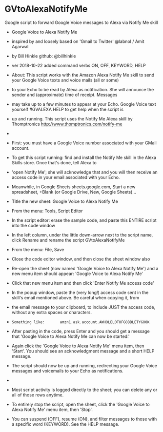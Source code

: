 # GVtoAlexaNotifyMe
Google script to forward Google Voice messages to Alexa via Notify Me skill

* Google Voice to Alexa Notify Me
* inspired by and loosely based on 'Gmail to Twitter' @labnol / Amit Agarwal
* by Bill Hinkle github: @billhinkle
* ver 2018-10-22 added command verbs ON, OFF, KEYWORD, HELP

* About: This script works with the Amazon Alexa Notify Me skill to send your Google Voice texts and voice mails (all or some)
* to your Echo to be read by Alexa as notification.  She will announce the sender and (approximate) time of receipt.  Messages
* may take up to a few minutes to appear at your Echo.  Google Voice text yourself #GVALEXA HELP to get help when the script is
* up and running.  This script uses the Notify Me Alexa skill by Thomptronics http://www.thomptronics.com/notify-me
*
* First: you must have a Google Voice number associated with your GMail account.
* To get this script running: find and install the Notify Me skill in the Alexa Skills store.  Once that's done, tell Alexa to 
* 'open Notify Me'; she will acknowledge that and you will then receive an access code in your email associated with your Echo.
* Meanwhile, in Google Sheets sheets.google.com, Start a new spreadsheet, +Blank (or Google Drive, New, Google Sheets)...
* Title the new sheet: Google Voice to Alexa Notify Me
* From the menu: Tools, Script Editor
* In the script editor: erase the sample code, and paste this ENTIRE script into the code window
* In the left column, under the little down-arrow next to the script name, click Rename and rename the script GVtoAlexaNotifyMe
* From the menu: File, Save
* Close the code editor window, and then close the sheet window also
* Re-open the sheet (now named 'Google Voice to Alexa Notify Me') and a new menu item should appear: 'Google Voice to Alexa Notify Me'
* Click that new menu item and then click 'Enter Notify Me access code'
* In the popup window, paste the (very long!) access code sent in the skill's email mentioned above.  Be careful when copying it, from
* the email message to your clipboard, to include JUST the access code, without any extra spaces or characters.
*     Something like:       amzn1.ask.account.AWHOLELOTOFGOBBLETYGOOK
* After pasting in the code, press Enter and you should get a message that 'Google Voice to Alexa Notify Me can now be started.'
* Again click the 'Google Voice to Alexa Notify Me' menu item, then 'Start'. You should see an acknowledgment message and a short HELP message.
* The script should now be up and running, redirecting your Google Voice messages and voicemails to your Echo as notifications.
*
* Most script activity is logged directly to the sheet; you can delete any or all of those rows anytime.
* To entirely stop the script, open the sheet, click the 'Google Voice to Alexa Notify Me' menu item, then 'Stop'.
* You can suspend (OFF), resume (ON), and filter messages to those with a specific word (KEYWORD).  See the HELP message.
